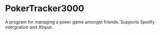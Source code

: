# PokerTracker3000
A program for managing a poker game amongst friends. Supports Spotify intergration and XInput.  
